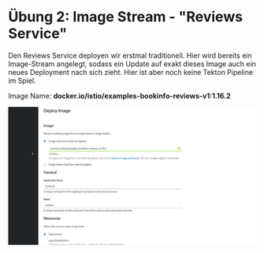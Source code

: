 # Übung 2: Image Stream - "Reviews Service"

Den Reviews Service deployen wir erstmal traditionell. Hier wird bereits ein Image-Stream angelegt, sodass ein Update auf exakt dieses Image auch ein neues Deployment nach sich zieht. Hier ist aber noch keine Tekton Pipeline im Spiel.

Image Name: **docker.io/istio/examples-bookinfo-reviews-v1:1.16.2**

![](../../.gitbook/assets/image%20%28148%29.png)



